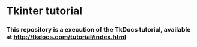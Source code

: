 # Tkinter tutorial
### This repository is a execution of the TkDocs tutorial, available at http://tkdocs.com/tutorial/index.html